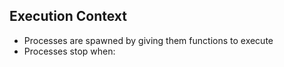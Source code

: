 ## Execution Context

* Processes are spawned by giving them functions to execute
* Processes stop when:
